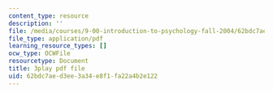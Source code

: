 ```yaml
---
content_type: resource
description: ''
file: /media/courses/9-00-introduction-to-psychology-fall-2004/62bdc7aed3ee3a34e8f1fa22a4b2e122_10497.pdf
file_type: application/pdf
learning_resource_types: []
ocw_type: OCWFile
resourcetype: Document
title: 3play pdf file
uid: 62bdc7ae-d3ee-3a34-e8f1-fa22a4b2e122
---
```

